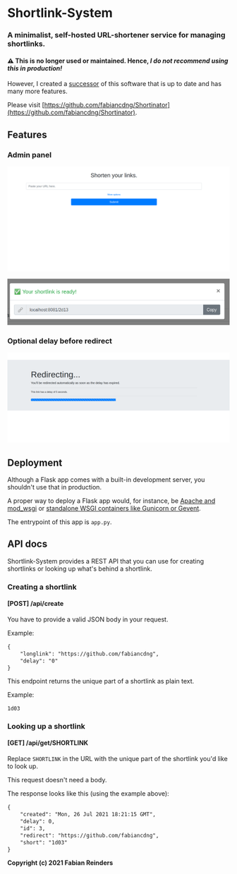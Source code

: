 # Shortlink-System
### A minimalist, self-hosted URL-shortener service for managing shortlinks.

#### ⚠️ This is no longer used or maintained. Hence, ***I do not recommend using this in production!***
However, I created a [successor](https://github.com/fabiancdng/Shortinator) of this software that is up to date and has many more features.

Please visit [https://github.com/fabiancdng/Shortinator](https://github.com/fabiancdng/Shortinator).

## Features
### Admin panel
![Screenshot of admin panel](.media/shortlink-system-admin-panel.png)

![Screenshot of shortlink create modal](.media/shortlink-system-shortlink-created.png)

### Optional delay before redirect
![Screenshot of shortlink delay page](.media/shortlink-system-delay-page.png)

## Deployment
Although a Flask app comes with a built-in development server, you shouldn't use that in production.

A proper way to deploy a Flask app would, for instance, be [Apache and mod_wsgi](https://www.digitalocean.com/community/tutorials/how-to-deploy-a-flask-application-on-an-ubuntu-vps) or [standalone WSGI containers like Gunicorn or Gevent](https://flask.palletsprojects.com/en/2.0.x/deploying/wsgi-standalone/#gunicorn).

The entrypoint of this app is `app.py`.

## API docs
Shortlink-System provides a REST API that you can use for creating shortlinks or looking up what's behind a shortlink.

### Creating a shortlink
#### [POST] /api/create

You have to provide a valid JSON body in your request.

Example:
```
{
    "longlink": "https://github.com/fabiancdng",
    "delay": "0"
}
```

This endpoint returns the unique part of a shortlink as plain text.

Example:
```
1d03
```

### Looking up a shortlink
#### [GET] /api/get/SHORTLINK

Replace `SHORTLINK` in the URL with the unique part of the shortlink you'd like to look up.

This request doesn't need a body.

The response looks like this (using the example above):
```
{
    "created": "Mon, 26 Jul 2021 18:21:15 GMT",
    "delay": 0,
    "id": 3,
    "redirect": "https://github.com/fabiancdng",
    "short": "1d03"
}
```

**Copyright (c) 2021 Fabian Reinders**